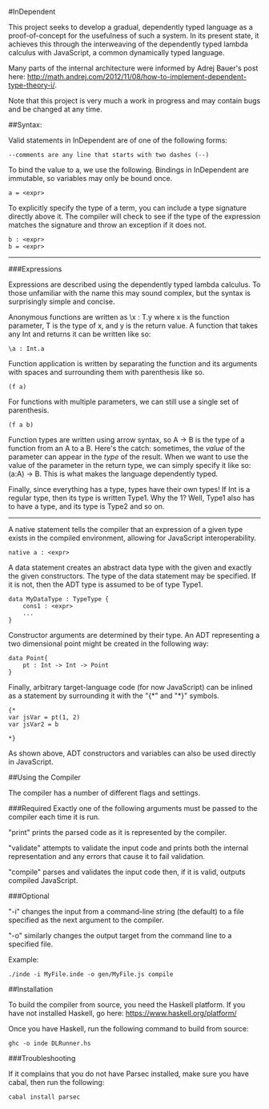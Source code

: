 #InDependent


This project seeks to develop a gradual, dependently typed language as a proof-of-concept for the usefulness of such a system. In its present state, it achieves this through the interweaving of the dependently typed lambda calculus with JavaScript, a common dynamically typed language.

Many parts of the internal architecture were informed by Adrej Bauer's post here: http://math.andrej.com/2012/11/08/how-to-implement-dependent-type-theory-i/.

Note that this project is very much a work in progress and may contain bugs and be changed at any time.

##Syntax:


Valid statements in InDependent are of one of the following forms:

    --comments are any line that starts with two dashes (--)

To bind the value <expr> to a, we use the following.
Bindings in InDependent are immutable, so variables may only be bound once.

    a = <expr>

To explicitly specify the type of a term, you can include a type signature directly above it. The compiler will check to see if the type of the expression matches the signature and throw an exception if it does not.

    b : <expr>
    b = <expr>

------------
###Expressions

Expressions are described using the dependently typed lambda calculus. To those unfamiliar with the name this may sound complex, but the syntax is surprisingly simple and concise.

Anonymous functions are written as \x : T.y where x is the function parameter, T is the type of x, and y is the return value. A function that takes any Int and returns it can be written like so:

    \a : Int.a

Function application is written by separating the function and its arguments with spaces and surrounding them with parenthesis like so.

    (f a)

For functions with multiple parameters, we can still use a single set of parenthesis.

    (f a b)

Function types are written using arrow syntax, so A -> B is the type of a function from an A to a B. Here's the catch: sometimes, the *value* of the parameter can appear in the *type* of the result. When we want to use the value of the parameter in the return type, we can simply specify it like so: (a:A) -> B. This is what makes the language dependently typed.

Finally, since everything has a type, types have their own types! If Int is a regular type, then its type is written Type1. Why the 1? Well, Type1 also has to have a type, and its type is Type2 and so on.

-----------

A native statement tells the compiler that an expression of a given type exists in the compiled environment, allowing for JavaScript interoperability.

    native a : <expr>

A data statement creates an abstract data type with the given and exactly the given constructors. The type of the data statement may be specified. If it is not, then the ADT type is assumed to be of type Type1.

    data MyDataType : TypeType {
        cons1 : <expr>
        ...
    }    

Constructor arguments are determined by their type. An ADT representing a two dimensional point might be created in the following way:

    data Point{
        pt : Int -> Int -> Point
    }

Finally, arbitrary target-language code (for now JavaScript) can be inlined as a statement by surrounding it with the "{\*" and "\*}" symbols.

    {*
    var jsVar = pt(1, 2)
    var jsVar2 = b
    
    *}

As shown above, ADT constructors and variables can also be used directly in JavaScript.

##Using the Compiler

The compiler has a number of different flags and settings.

###Required
Exactly one of the following arguments must be passed to the compiler each time it is run.

"print" prints the parsed code as it is represented by the compiler.

"validate" attempts to validate the input code and prints both the internal representation and any errors that cause it to fail validation.

"compile" parses and validates the input code then, if it is valid, outputs compiled JavaScript.

###Optional

"-i" changes the input from a command-line string (the default) to a file specified as the next argument to the compiler.

"-o" similarly changes the output target from the command line to a specified file.

Example:

    ./inde -i MyFile.inde -o gen/MyFile.js compile

##Installation

To build the compiler from source, you need the Haskell platform. If you have not installed Haskell, go here: https://www.haskell.org/platform/

Once you have Haskell, run the following command to build from source:

    ghc -o inde DLRunner.hs

###Troubleshooting

If it complains that you do not have Parsec installed, make sure you have cabal, then run the following:

    cabal install parsec
